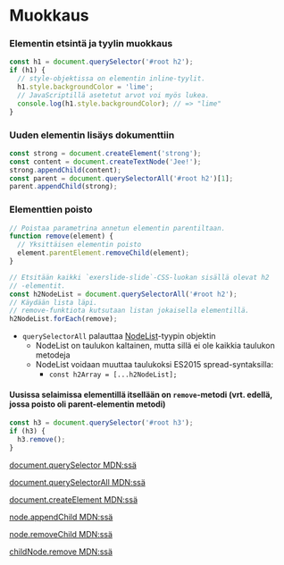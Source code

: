 # Muokkaus

### Elementin etsintä ja tyylin muokkaus

```javascript
const h1 = document.querySelector('#root h2');
if (h1) {
  // style-objektissa on elementin inline-tyylit.
  h1.style.backgroundColor = 'lime';
  // JavaScriptillä asetetut arvot voi myös lukea.
  console.log(h1.style.backgroundColor); // => "lime"
}
```

### Uuden elementin lisäys dokumenttiin

```javascript
const strong = document.createElement('strong');
const content = document.createTextNode('Jee!');
strong.appendChild(content);
const parent = document.querySelectorAll('#root h2')[1];
parent.appendChild(strong);
```

### Elementtien poisto

```javascript
// Poistaa parametrina annetun elementin parentiltaan.
function remove(element) {
  // Yksittäisen elementin poisto
  element.parentElement.removeChild(element);
}

// Etsitään kaikki `exerslide-slide`-CSS-luokan sisällä olevat h2
// -elementit.
const h2NodeList = document.querySelectorAll('#root h2');
// Käydään lista läpi.
// remove-funktiota kutsutaan listan jokaisella elementillä.
h2NodeList.forEach(remove);
```

* `querySelectorAll` palauttaa [NodeList](https://developer.mozilla.org/en-US/docs/Web/API/NodeList)-tyypin objektin
  * NodeList on taulukon kaltainen, mutta sillä ei ole kaikkia taulukon metodeja
  * NodeList voidaan muuttaa taulukoksi ES2015 spread-syntaksilla:
    * `const h2Array = [...h2NodeList];`

#### Uusissa selaimissa elementillä itsellään on `remove`-metodi \(vrt. edellä, jossa poisto oli parent-elementin metodi\)

```javascript
const h3 = document.querySelector('#root h3');
if (h3) {
  h3.remove();
}
```

[document.querySelector MDN:ssä](https://developer.mozilla.org/docs/Web/API/Document/querySelector)

[document.querySelectorAll MDN:ssä](https://developer.mozilla.org/docs/Web/API/Document/querySelectorAll)

[document.createElement MDN:ssä](https://developer.mozilla.org/docs/Web/API/Document/createElement)

[node.appendChild MDN:ssä](https://developer.mozilla.org/docs/Web/API/Node/appendChild)

[node.removeChild MDN:ssä](https://developer.mozilla.org/docs/Web/API/Node/removeChild)

[childNode.remove MDN:ssä](https://developer.mozilla.org/docs/Web/API/ChildNode/remove)

